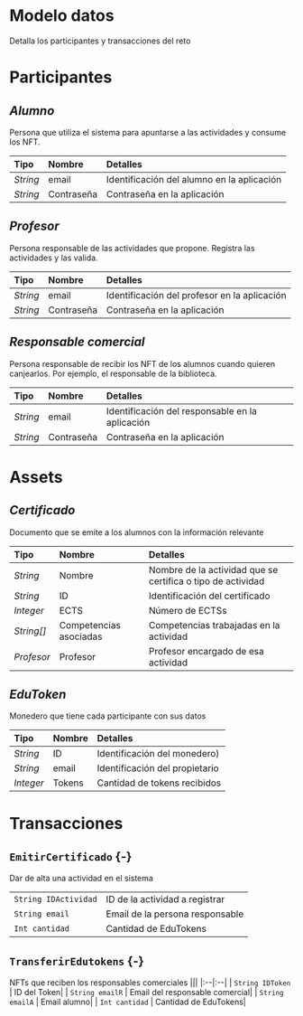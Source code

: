 # Modelo datos

Detalla los participantes y transacciones del reto

# Participantes

## _Alumno_

Persona que utiliza el sistema para apuntarse a las actividades y consume los NFT.

|Tipo|Nombre|Detalles
|:--|:--|:--
|_String_|email|Identificación del alumno en la aplicación|
|_String_|Contraseña|Contraseña en la aplicación|

## _Profesor_

Persona responsable de las actividades que propone. Registra las actividades y las valida.

|Tipo|Nombre|Detalles
|:--|:--|:--
|_String_|email|Identificación del profesor en la aplicación|
|_String_|Contraseña|Contraseña en la aplicación|


## _Responsable comercial_

Persona responsable de recibir los NFT de los alumnos cuando quieren canjearlos. Por ejemplo, el responsable de la biblioteca.

|Tipo|Nombre|Detalles
|:--|:--|:--
|_String_|email|Identificación del responsable en la aplicación|
|_String_|Contraseña|Contraseña en la aplicación|

# Assets


## _Certificado_

Documento que se emite a los alumnos con la información relevante

|Tipo|Nombre|Detalles
|:--|:--|:--
|_String_|Nombre|Nombre de la actividad que se certifica o tipo de actividad|
| _String_ | ID   | Identificación del certificado |
| _Integer_ | ECTS   | Número de ECTSs |
| _String[]_ | Competencias asociadas   | Competencias trabajadas en la actividad |
| _Profesor_ | Profesor   | Profesor encargado de esa actividad |


## _EduToken_

Monedero que tiene cada participante con sus datos

|Tipo|Nombre|Detalles
|:--|:--|:--
| _String_ | ID   | Identificación del monedero) |
|_String_|email| Identificación del propietario|
| _Integer_ | Tokens   | Cantidad de tokens recibidos |

# Transacciones


## `EmitirCertificado` {-}

Dar de alta una actividad en el sistema

|||
|:--|:--|
|  `String IDActividad` | ID de la actividad a registrar| 
|  `String email` | Email de la persona responsable| 
|  `Int cantidad` | Cantidad de EduTokens| 




## `TransferirEdutokens` {-}

NFTs que reciben los responsables comerciales
|||
|:--|:--|
|  `String IDToken` | ID del Token| 
|  `String emailR` | Email del responsable comercial|
|  `String emailA` | Email alumno|
|  `Int cantidad` | Cantidad de EduTokens| 

